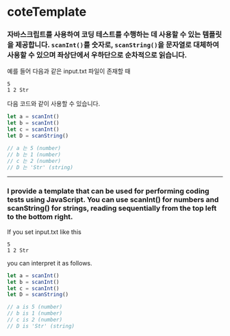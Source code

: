 # coteTemplate

### 자바스크립트를 사용하여 코딩 테스트를 수행하는 데 사용할 수 있는 템플릿을 제공합니다. `scanInt()`를 숫자로, `scanString()`을 문자열로 대체하여 사용할 수 있으며 좌상단에서 우하단으로 순차적으로 읽습니다.

예를 들어 다음과 같은 input.txt 파일이 존재할 때

```
5
1 2 Str
```

다음 코드와 같이 사용할 수 있습니다.

```javascript
let a = scanInt()
let b = scanInt()
let c = scanInt()
let D = scanString()

// a 는 5 (number)
// b 는 1 (number)
// c 는 2 (number)
// D 는 'Str' (string)
```

---

### I provide a template that can be used for performing coding tests using JavaScript. You can use scanInt() for numbers and scanString() for strings, reading sequentially from the top left to the bottom right.

If you set input.txt like this

```
5
1 2 Str
```

you can interpret it as follows.

```javascript
let a = scanInt()
let b = scanInt()
let c = scanInt()
let D = scanString()

// a is 5 (number)
// b is 1 (number)
// c is 2 (number)
// D is 'Str' (string)
```
